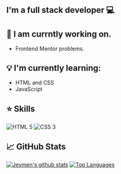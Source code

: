 <h2 aling = "center">
I'm a full stack developer 💻
</h2>

## 🔎 I am currntly working on.

- Frontend Mentor problems.

## 💡 I'm currently learning:

- HTML and CSS
- JavaScript

## ⭐ Skills

![HTML 5](https://img.shields.io/badge/HTML5-E34F26?style=for-the-badge&logo=html5&logoColor=white)
![CSS 3](https://img.shields.io/badge/CSS3-1572B6?style=for-the-badge&logo=css3&logoColor=white)

## 📈 GitHub Stats

[![Jeymen's github stats](https://github-readme-stats.vercel.app/api?username=Jeymen)](https://github.com/Jeymen)
[![Top Languages](https://github-readme-stats.vercel.app/api/top-langs/?username=Jeymen&layout=compact)](https://github.com/Jeymen)

